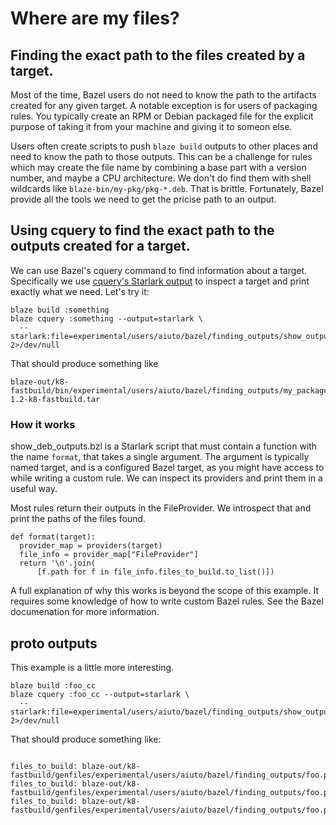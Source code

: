 # Where are my files?

## Finding the exact path to the files created by a target.

Most of the time, Bazel users do not need to know the path to the artifacts
created for any given target. A notable exception is for users of packaging
rules. You typically create an RPM or Debian packaged file for the explicit
purpose of taking it from your machine and giving it to someon else.

Users often create scripts to push `blaze build` outputs to other places and
need to know the path to those outputs. This can be a challenge for rules which
may create the file name by combining a base part with a version number,
and maybe a CPU architecture. We don't do find them with shell wildcards
like `blaze-bin/my-pkg/pkg-*.deb`. That is brittle. Fortunately, Bazel
provide all the tools we need to get the pricise path to an output.

## Using cquery to find the exact path to the outputs created for a target.

We can use Bazel's cquery command to find information about a target.
Specifically we use
[cquery's Starlark output](https://docs.bazel.build/versions/main/cquery.html#cquery-starlark-dialect)
to inspect a target and print exactly what we need. Let's try it:

```shell
blaze build :something
blaze cquery :something --output=starlark \
  --starlark:file=experimental/users/aiuto/bazel/finding_outputs/show_outputs.bzl 2>/dev/null
```

That should produce something like

```
blaze-out/k8-fastbuild/bin/experimental/users/aiuto/bazel/finding_outputs/my_package-1.2-k8-fastbuild.tar
```

### How it works

show_deb_outputs.bzl is a Starlark script that must contain a function with the
name `format`, that takes a single argument. The argument is typically named
target, and is a configured Bazel target, as you might have access to while
writing a custom rule. We can inspect its providers and print them in a useful
way.

Most rules return their outputs in the FileProvider. We introspect that
and print the paths of the files found.

```
def format(target):
  provider_map = providers(target)
  file_info = provider_map["FileProvider"]
  return '\n'.join(
      [f.path for f in file_info.files_to_build.to_list()])
```

A full explanation of why this works is beyond the scope of this example. It
requires some knowledge of how to write custom Bazel rules. See the Bazel
documenation for more information.

## proto outputs

This example is a little more interesting.


```shell
blaze build :foo_cc
blaze cquery :foo_cc --output=starlark \
  --starlark:file=experimental/users/aiuto/bazel/finding_outputs/show_outputs.bzl 2>/dev/null
```

That should produce something like:

```

files_to_build: blaze-out/k8-fastbuild/genfiles/experimental/users/aiuto/bazel/finding_outputs/foo.pb.h
files_to_build: blaze-out/k8-fastbuild/genfiles/experimental/users/aiuto/bazel/finding_outputs/foo.pb.cc
files_to_build: blaze-out/k8-fastbuild/genfiles/experimental/users/aiuto/bazel/finding_outputs/foo.proto.h
```
